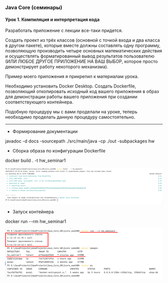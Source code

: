 ### Java Core (семинары)
#### Урок 1. Компиляция и интерпретация кода

Разработать приложение с лекции все-таки придется.

Создать проект из трёх классов (основной с точкой входа и два класса в другом пакете),
которые вместе должны составлять одну программу, позволяющую
производить четыре основных математических действия и осуществлять форматированный
вывод результатов пользователю (ИЛИ ЛЮБОЕ ДРУГОЕ ПРИЛОЖЕНИЕ НА ВАШ ВЫБОР, которое просто демонстрирует работу некоторого механизма).

Пример моего приложения я прикрепил к материалам урока.

Необходимо установить Docker Desktop.
Создать Dockerfile, позволяющий откопировать исходный код вашего приложения в образ для демонстрации работы вашего приложения при создании соответствующего контейнера.

Подобную процедуру мы с вами проделали на уроке, теперь необходимо проделать данную процедуру самостоятельно.
***

* Формирование документации

javadoc -d docs -sourcepath ./src/main/java -cp ./out -subpackages hw 

* Сборка образа по конфигурации Dockerfile

docker build . -t hw_seminar1

![Сборка образа](images/Screenshot_28.png)

* Запуск контейнера

docker run --rm hw_seminar1

![Сборка образа](images/Screenshot_29.png)